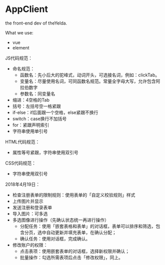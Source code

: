 # AppClient
the front-end dev of theYelda.

What we use:
- vue
- element

JS代码规范：
- 命名规范：
    - 函数名：先小后大的驼峰式，动词开头，可选接名词，例如：clickTab。
    - 变量名：尽量使用名词，可同函数名规范。常量全字母大写，允许包含阿拉伯数字
    - 参数名：同变量名
- 缩进：4空格的Tab
- 括号：左括号空一格紧跟
- if-else：if后面跟一个空格，else紧跟不换行
- switch：case换行不加括号
- for：紧跟声明索引
- 字符串使用单引号

HTML代码规范：
- 属性等号紧跟，字符串使用双引号

CSS代码规范：
- 字符串使用双引号

2018年4月19日：
- 检查注册表单的限制规则：使用表单的「自定义校验规则」样式
- 上传图片并显示
- 发送注册和登录表单
- 导入图片：可多选
- 多选图像进行操作（先确认状态统一再进行操作）
    - 分配任务：使用「嵌套表格和表单」的对话框，表单可以排序和筛选，包含分页，选中自动更新并填充表单，在确认分配；
    - 确认任务：使用对话框，完成确认。
- 修改账户的权限：
    - 点击表项：使用嵌套表单的对话框，选择新权限并确认；
    - 批量操作：勾选所需表项后点击「修改权限」，同上。

